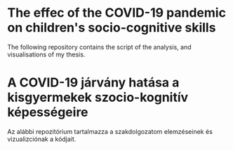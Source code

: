 # The effec of the COVID-19 pandemic on children's socio-cognitive skills

The following repository contains the script of the analysis, and visualisations of my thesis.

# A COVID-19 járvány hatása a kisgyermekek szocio-kognitív képességeire

Az alábbi repozitórium tartalmazza a szakdolgozatom elemzéseinek és vizualizciónak a kódjait.
